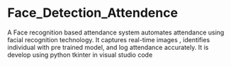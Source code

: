 # Face_Detection_Attendence
A Face recognition based attendance system automates attendance using facial recognition technology. It captures real-time images , identifies individual with pre trained model, and log attendance accurately. It is develop using python tkinter in visual studio code
